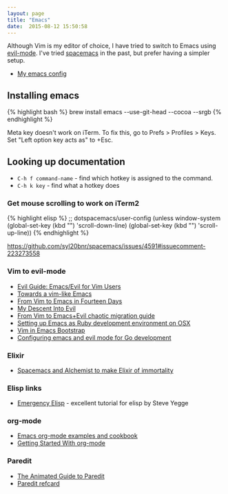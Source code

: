 ```yaml
---
layout: page
title: "Emacs"
date:  2015-08-12 15:50:58
---
```


Although Vim is my editor of choice,
I have tried to switch to Emacs
using
[evil-mode](https://github.com/emacs-evil/evil).
I've tried
[spacemacs](https://github.com/syl20bnr/spacemacs)
in the past,
but prefer having a simpler setup.

- [My emacs config](https://github.com/nithinbekal/emacs.d)


## Installing emacs

{% highlight bash %}
brew install emacs --use-git-head --cocoa --srgb
{% endhighlight %}

Meta key doesn't work on iTerm.
To fix this, go to Prefs > Profiles > Keys.
Set "Left option key acts as" to +Esc.

## Looking up documentation

- `C-h f command-name` - find which hotkey is assigned to the command.
- `C-h k key` - find what a hotkey does

### Get mouse scrolling to work on iTerm2

{% highlight elisp %}
;; dotspacemacs/user-config
(unless window-system
  (global-set-key (kbd "<mouse-4>") 'scroll-down-line)
  (global-set-key (kbd "<mouse-5>") 'scroll-up-line))
{% endhighlight %}

<https://github.com/syl20bnr/spacemacs/issues/4591#issuecomment-223273558>

### Vim to evil-mode

- [Evil Guide: Emacs/Evil for Vim Users](https://github.com/noctuid/evil-guide)
- [Towards a vim-like Emacs](http://nathantypanski.com/blog/2014-08-03-a-vim-like-emacs-config.html)
- [From Vim to Emacs in Fourteen Days](http://blog.aaronbieber.com/2015/05/24/from-vim-to-emacs-in-fourteen-days.html)
- [My Descent Into Evil](https://medium.com/@bryangarza/my-descent-into-evil-98f7017475b6)
- [From Vim to Emacs+Evil chaotic migration guide](http://juanjoalvarez.net/es/detail/2014/sep/19/vim-emacsevil-chaotic-migration-guide/)
- [Setting up Emacs as Ruby development environment on OSX](http://crypt.codemancers.com/posts/2013-09-26-setting-up-emacs-as-development-environment-on-osx/)
- [Vim in Emacs Bootstrap](http://bling.github.io/blog/2013/09/09/vim-in-emacs-bootstrap/)
- [Configuring emacs and evil mode for Go development](http://jen20.com/2015/02/06/configuring-emacs-for-go-part-1.html)


### Elixir

- [Spacemacs and Alchemist to make Elixir of immortality](http://www.zohaib.me/spacemacs-and-alchemist-to-make-elixir-of-immortality/)

### Elisp links

* [Emergency Elisp](http://steve-yegge.blogspot.in/2008/01/emergency-elisp.html) -
  excellent tutorial for elisp by Steve Yegge

### org-mode

- [Emacs org-mode examples and cookbook](http://ehneilsen.net/notebook/orgExamples/org-examples.html)
- [Getting Started With org-mode](https://www.youtube.com/watch?v=SzA2YODtgK4)

### Paredit

- [The Animated Guide to Paredit](http://danmidwood.com/content/2014/11/21/animated-paredit.html)
- [Paredit refcard](http://pub.gajendra.net/src/paredit-refcard.pdf)

